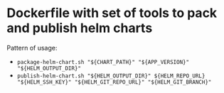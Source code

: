 # Dockerfile with set of tools to pack and publish helm charts

Pattern of usage:
* `package-helm-chart.sh "${CHART_PATH}" "${APP_VERSION}" "${HELM_OUTPUT_DIR}"`
* `publish-helm-chart.sh "${HELM_OUTPUT_DIR}" ${HELM_REPO_URL} "${HELM_SSH_KEY}" "${HELM_GIT_REPO_URL}" "${HELM_GIT_BRANCH}"`
